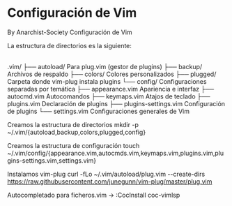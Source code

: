 # Configuración de Vim
By Anarchist-Society
Configuración de Vim

La estructura de directorios es la siguiente:

<br>
.vim/
├── autoload/                	Para plug.vim (gestor de plugins)
├── backup/                  	Archivos de respaldo
├── colors/                  	Colores personalizados
├── plugged/                 	Carpeta donde vim-plug instala plugins
└── config/                  	Configuraciones separadas por temática
    ├── appearance.vim       	Apariencia e interfaz
    ├── autocmd.vim          	Autocomandos
    ├── keymaps.vim          	Atajos de teclado
    ├── plugins.vim          	Declaración de plugins
    ├── plugins-settings.vim  	Configuración de plugins
    └── settings.vim         	Configuraciones generales de Vim
<br>

Creamos la estructura de directorios
mkdir -p ~/.vim/{autoload,backup,colors,plugged,config}

Creamos la estructura de configuración
touch ~/.vim/config/{appearance.vim,autocmds.vim,keymaps.vim,plugins.vim,plugins-settings.vim,settings.vim}

Instalamos vim-plug
curl -fLo ~/.vim/autoload/plug.vim --create-dirs \
    https://raw.githubusercontent.com/junegunn/vim-plug/master/plug.vim

Autocompletado para ficheros.vim -> :CocInstall coc-vimlsp
